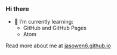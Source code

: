 ### Hi there 
- 🌱 I’m currently learning: 
  -  GitHub and GitHub Pages
  -  Atom

Read more about me at [jasowen6.github.io](https://jasowen6.github.io/)

<!--
**jasowen6/jasowen6** is a ✨ _special_ ✨ repository because its `README.md` (this file) appears on your GitHub profile.

Here are some ideas to get you started:

- 🔭 I’m currently working on ...
- 👯 I’m looking to collaborate on ...
- 🤔 I’m looking for help with ...
- 💬 Ask me about ...
- 📫 How to reach me: ...
- 😄 Pronouns: ...
- ⚡ Fun fact: ...
-->

